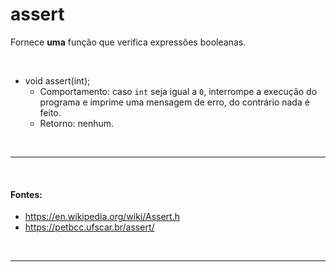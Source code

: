 # assert
Fornece **uma** função que verifica expressões booleanas.

<br>

* void assert(int);
	* Comportamento: caso `int` seja igual a `0`, interrompe a execução do programa e imprime uma mensagem de erro, do contrário nada é feito.
	* Retorno: nenhum.
	
<br>
<hr>
<br>

#### Fontes:
* https://en.wikipedia.org/wiki/Assert.h
* https://petbcc.ufscar.br/assert/

<br>
<hr>
